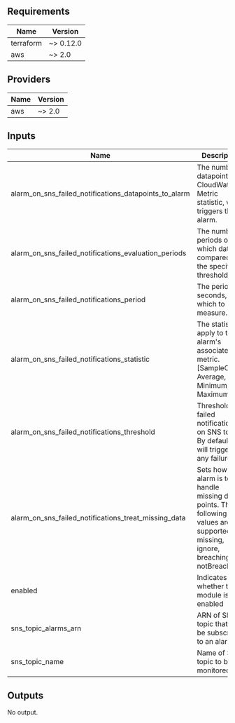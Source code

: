 ## Requirements

| Name | Version |
|------|---------|
| terraform | ~> 0.12.0 |
| aws | ~> 2.0 |

## Providers

| Name | Version |
|------|---------|
| aws | ~> 2.0 |

## Inputs

| Name | Description | Type | Default | Required |
|------|-------------|------|---------|:--------:|
| alarm\_on\_sns\_failed\_notifications\_datapoints\_to\_alarm | The number of datapoints in CloudWatch Metric statistic, which triggers the alarm. | `number` | `1` | no |
| alarm\_on\_sns\_failed\_notifications\_evaluation\_periods | The number of periods over which data is compared to the specified threshold. | `number` | `1` | no |
| alarm\_on\_sns\_failed\_notifications\_period | The period, in seconds, over which to measure. | `number` | `300` | no |
| alarm\_on\_sns\_failed\_notifications\_statistic | The statistic to apply to the alarm's associated metric. [SampleCount, Average, Sum, Minimum, Maximum] | `string` | `"Sum"` | no |
| alarm\_on\_sns\_failed\_notifications\_threshold | Threshold for failed notifications on SNS topic. By default it will trigger on any failure. | `number` | `0` | no |
| alarm\_on\_sns\_failed\_notifications\_treat\_missing\_data | Sets how this alarm is to handle missing data points. The following values are supported: missing, ignore, breaching and notBreaching. | `string` | `"notBreaching"` | no |
| enabled | Indicates whether this module is enabled | `bool` | `true` | no |
| sns\_topic\_alarms\_arn | ARN of SNS topic that will be subscribed to an alarm. | `string` | n/a | yes |
| sns\_topic\_name | Name of SNS topic to be monitored. | `string` | n/a | yes |

## Outputs

No output.

